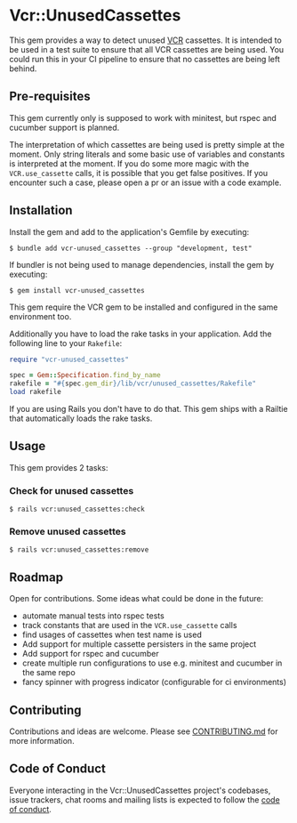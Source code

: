 # Vcr::UnusedCassettes

This gem provides a way to detect unused [VCR](https://github.com/vcr/vcr) cassettes. It is intended to be used in a test suite to ensure that all VCR cassettes are being used. You could run this in your CI pipeline to ensure that no cassettes are being left behind.


## Pre-requisites

This gem currently only is supposed to work with minitest, but rspec and cucumber support is planned.

The interpretation of which cassettes are being used is pretty simple at the moment. Only string literals and some basic use of variables and constants is interpreted at the moment. If you do some more magic with the `VCR.use_cassette` calls, it is possible that you get false positives. If you encounter such a case, please open a pr or an issue with a code example.

## Installation

Install the gem and add to the application's Gemfile by executing:

    $ bundle add vcr-unused_cassettes --group "development, test"

If bundler is not being used to manage dependencies, install the gem by executing:

    $ gem install vcr-unused_cassettes

This gem require the VCR gem to be installed and configured in the same environment too. 

Additionally you have to load the rake tasks in your application. Add the following line to your `Rakefile`:

```ruby
require "vcr-unused_cassettes"

spec = Gem::Specification.find_by_name
rakefile = "#{spec.gem_dir}/lib/vcr/unused_cassettes/Rakefile"
load rakefile
```

If you are using Rails you don't have to do that. This gem ships with a Railtie that automatically loads the rake tasks.

## Usage

This gem provides 2 tasks:

### Check for unused cassettes
    $ rails vcr:unused_cassettes:check

### Remove unused cassettes
    $ rails vcr:unused_cassettes:remove

## Roadmap
Open for contributions. Some ideas what could be done in the future:
- automate manual tests into rspec tests
- track constants that are used in the `VCR.use_cassette` calls
- find usages of cassettes when test name is used
- Add support for multiple cassette persisters in the same project
- Add support for rspec and cucumber
- create multiple run configurations to use e.g. minitest and cucumber in the same repo
- fancy spinner with progress indicator (configurable for ci environments)

## Contributing

Contributions and ideas are welcome. Please see [CONTRIBUTING.md](CONTRIBUTING.md) for more information.


## Code of Conduct

Everyone interacting in the Vcr::UnusedCassettes project's codebases, issue trackers, chat rooms and mailing lists is expected to follow the [code of conduct](https://github.com/jbockler/vcr-unused_cassettes/blob/master/CODE_OF_CONDUCT.md).
